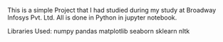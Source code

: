 This is a simple Project that I had studied during my study at Broadway Infosys Pvt. Ltd.
All is done in Python in jupyter notebook.

Libraries Used:
numpy
pandas
matplotlib
seaborn
sklearn
nltk
